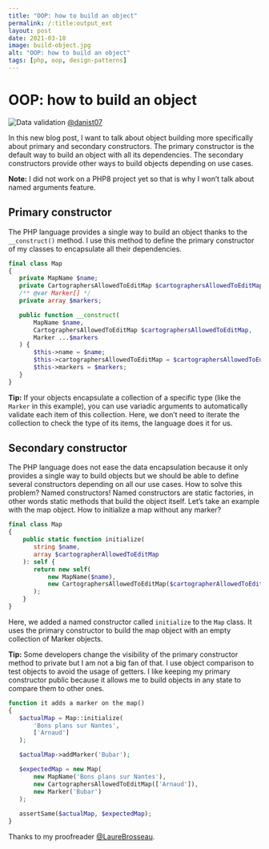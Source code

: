 ```yaml
---
title: "OOP: how to build an object"
permalink: /:title:output_ext
layout: post
date: 2021-03-10
image: build-object.jpg
alt: "OOP: how to build an object"
tags: [php, oop, design-patterns]
---
```


# OOP: how to build an object

![Data validation](assets/img/posts/build-object.jpg)
[@danist07](https://unsplash.com/@danist07)

In this new blog post, I want to talk about object building more specifically about primary and secondary constructors. The primary constructor is the default way to build an object with all its dependencies. The secondary constructors provide other ways to build objects depending on use cases.

**Note:** I did not work on a PHP8 project yet so that is why I won’t talk about named arguments feature.

## Primary constructor

The PHP language provides a single way to build an object thanks to the  `__construct()`  method. I use this method to define the primary constructor of my classes to encapsulate all their dependencies.

```php
final class Map
{
   private MapName $name;
   private CartographersAllowedToEditMap $cartographersAllowedToEditMap;
   /** @var Marker[] */
   private array $markers;

   public function __construct(
       MapName $name,
       CartographersAllowedToEditMap $cartographersAllowedToEditMap,
       Marker ...$markers
   ) {  
       $this->name = $name;
       $this->cartographersAllowedToEditMap = $cartographersAllowedToEditMap;
       $this->markers = $markers;
   }
}
```

**Tip:** If your objects encapsulate a collection of a specific type (like the `Marker` in this example), you can use variadic arguments to automatically validate each item of this collection. Here, we don’t need to iterate the collection to check the type of its items, the language does it for us.

## Secondary constructor

The PHP language does not ease the data encapsulation because it only provides a single way to build objects but we should be able to define several constructors depending on all our use cases. How to solve this problem? Named constructors! Named constructors are static factories, in other words static methods that build the object itself.
Let’s take an example with the map object. How to initialize a map without any marker?

```php
final class Map
{
    public static function initialize(
       string $name,
       array $cartographerAllowedToEditMap
    ): self {
       return new self(
           new MapName($name),
           new CartographersAllowedToEditMap($cartographerAllowedToEditMap),
       );
    }
}
```

Here, we added a named constructor called  `initialize` to the `Map` class. It uses the primary constructor to build the map object with an empty collection of Marker objects.

**Tip:** Some developers change the visibility of the primary constructor method to private but I am not a big fan of that. I use object comparison to test objects to avoid the usage of getters. I like keeping my primary constructor public because it allows me to build objects in any state to compare them to other ones.

```php
function it adds a marker on the map()
{
   $actualMap = Map::initialize(
       'Bons plans sur Nantes',
       ['Arnaud']
   );

   $actualMap->addMarker('Bubar');

   $expectedMap = new Map(
       new MapName('Bons plans sur Nantes'),
       new CartographersAllowedToEditMap(['Arnaud']),
       new Marker('Bubar')
   );
   
   assertSame($actualMap, $expectedMap);
}
```

Thanks to my proofreader [@LaureBrosseau](https://twitter.com/LaureBrosseau).